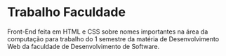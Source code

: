 # Trabalho Faculdade
Front-End feita em HTML e CSS sobre nomes importantes na área da computação para trabalho do 1 semestre da matéria de Desenvolvimento Web da faculdade de Desenvolvimento de Software.
